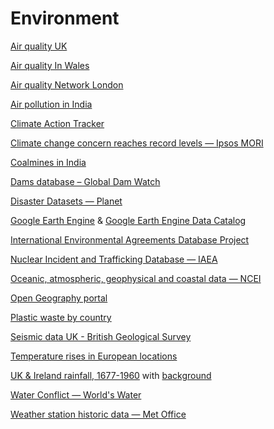 # Environment

[Air quality UK](https://uk-air.defra.gov.uk/data/data_selector_service?q=2046830#mid)

[Air quality In Wales](https://airquality.gov.wales/maps-data)

[Air quality Network London](http://www.londonair.org.uk/london/asp/datadownload.asp)

[Air pollution in India](https://data.gov.in/keywords/air-pollution)

[Climate Action Tracker](https://climateactiontracker.org/)

[Climate change concern reaches record levels — Ipsos MORI](https://www.ipsos.com/ipsos-mori/en-uk/concern-about-climate-change-reaches-record-levels-half-now-very-concerned)

[Coalmines in India](https://dataverse.harvard.edu/dataset.xhtml?persistentId=doi:10.7910/DVN/TDEK8O)

[Dams database – Global Dam Watch](https://globaldamwatch.org/goodd/)

[Disaster Datasets — Planet](https://www.planet.com/disasterdata/datasets/)

[Google Earth Engine](https://earthengine.google.com/) & [Google Earth Engine Data Catalog](https://developers.google.com/earth-engine/datasets/)

[International Environmental Agreements Database Project](https://iea.uoregon.edu/)

[Nuclear Incident and Trafficking Database — IAEA](https://www.iaea.org/news/4996)

[Oceanic, atmospheric, geophysical and coastal data — NCEI](https://www.ncdc.noaa.gov/)

[Open Geography portal](http://geoportal.statistics.gov.uk/)

[Plastic waste by country](https://advances.sciencemag.org/content/6/44/eabd0288/tab-figures-data)

[Seismic data UK - British Geological Survey](http://www.earthquakes.bgs.ac.uk/helicorder/heli.html)

[Temperature rises in European locations](https://climatechange.europeandatajournalism.eu/en/about)

[UK & Ireland rainfall, 1677-1960](https://github.com/ed-hawkins/rainfall-rescue) with [background](https://twitter.com/ed_hawkins/status/1392758650201120771)

[Water Conflict — World's Water](https://www.worldwater.org/water-conflict/)

[Weather station historic data — Met Office](https://www.metoffice.gov.uk/research/climate/maps-and-data/historic-station-data)
